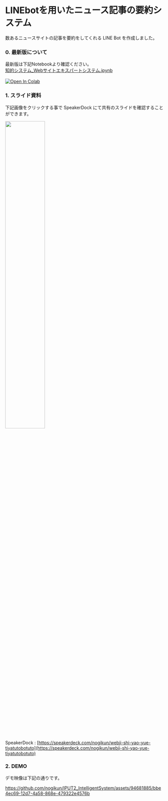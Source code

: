 # LINEbotを用いたニュース記事の要約システム
数あるニュースサイトの記事を要約をしてくれる LINE Bot を作成しました。

### 0. 最新版について
最新版は下記Notebookより確認ください。<br>
[知的システム_Webサイトエキスパートシステム.ipynb](https://github.com/nogikun/IPUT2_IntelligentSystem/blob/main/%E7%9F%A5%E7%9A%84%E3%82%B7%E3%82%B9%E3%83%86%E3%83%A0_ChatBot.ipynb)<br><br>
[![Open In Colab](https://colab.research.google.com/assets/colab-badge.svg)](https://colab.research.google.com/github/nogikun/IPUT2_IntelligentSystem/blob/main/%E7%9F%A5%E7%9A%84%E3%82%B7%E3%82%B9%E3%83%86%E3%83%A0_ChatBot.ipynb)

<!-- [![image](https://github.com/nogikun/LINEbot_News_Summarizer/assets/94681885/55f3e7df-36f6-4959-8ed9-96bd5a20c330)](https://speakerdeck.com/nogikun/webji-shi-yao-yue-tiyatutobotuto) -->

### 1. スライド資料
下記画像をクリックする事で SpeakerDock にて共有のスライドを確認することができます。

<a href="https://speakerdeck.com/nogikun/webji-shi-yao-yue-tiyatutobotuto">
<img src="https://github.com/nogikun/LINEbot_News_Summarizer/assets/94681885/55f3e7df-36f6-4959-8ed9-96bd5a20c330.jpg" width="50%">
</a>

SpeakerDock : [https://speakerdeck.com/nogikun/webji-shi-yao-yue-tiyatutobotuto](https://speakerdeck.com/nogikun/webji-shi-yao-yue-tiyatutobotuto)

### 2. DEMO
デモ映像は下記の通りです。

https://github.com/nogikun/IPUT2_IntelligentSystem/assets/94681885/bbe4ec69-12d7-4a58-868e-479322e4576b

